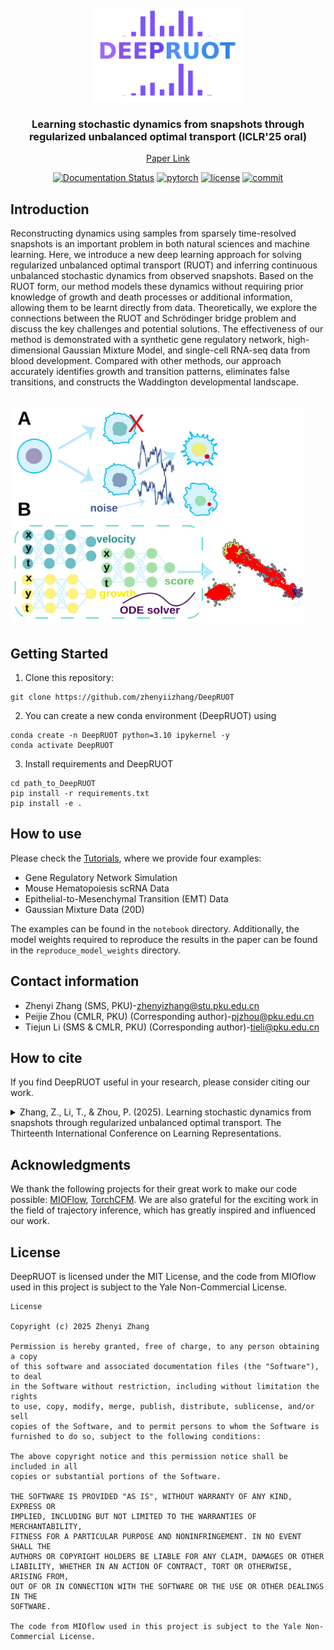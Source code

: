 
<!-- PROJECT LOGO -->
<br />
<div align="center">
  <a href="https://github.com/zhenyiizhang/DeepRUOT/">
    <img src="figures/logo.svg" alt="Logo" height="150">
  </a>


<h3 align="center">Learning stochastic dynamics from snapshots through regularized unbalanced optimal transport (ICLR'25 oral)</h3>

[Paper Link](https://openreview.net/forum?id=gQlxd3Mtru)

[![Documentation Status](https://readthedocs.org/projects/deepruot/badge/?version=latest)](https://deepruot.readthedocs.io/en/latest/?badge=latest)
[![pytorch](https://img.shields.io/badge/PyTorch_2.0+-ee4c2c?logo=pytorch&logoColor=white)](https://pytorch.org/get-started/locally/)
[![license](https://img.shields.io/badge/License-License-green.svg?labelColor=gray)](https://github.com/zhenyiizhang/DeepRUOT/blob/main/LICENSE)
[![commit](https://img.shields.io/github/last-commit/zhenyiizhang/DeepRUOT?color=blue)](https://github.com/zhenyiizhang/DeepRUOT/)

</div>

## Introduction
Reconstructing dynamics using samples from sparsely time-resolved snapshots is an important problem in both natural sciences and machine learning. Here, we introduce a new deep learning approach for solving regularized unbalanced optimal transport (RUOT) and inferring continuous unbalanced stochastic dynamics from observed snapshots. Based on the RUOT form, our method models these dynamics without requiring prior knowledge of growth and death processes or additional information, allowing them to be learnt directly from data. Theoretically, we explore the connections between the RUOT and Schrödinger bridge problem and discuss the key challenges and potential solutions. The effectiveness of our method is demonstrated with a synthetic gene regulatory network, high-dimensional Gaussian Mixture Model, and single-cell RNA-seq data from blood development. Compared with other methods, our approach accurately identifies growth and transition patterns, eliminates false transitions, and constructs the Waddington developmental landscape.

<br />
<div align="left">
  <a href="https://github.com/zhenyiizhang/DeepRUOT/">
    <img src="figures/overview.svg" alt="Logo" height="350">
  </a>

</div>

## Getting Started

1. Clone this repository:

```vim
git clone https://github.com/zhenyiizhang/DeepRUOT
```

2. You can create a new conda environment (DeepRUOT) using

```vim
conda create -n DeepRUOT python=3.10 ipykernel -y
conda activate DeepRUOT
```

3. Install requirements and DeepRUOT
```vim
cd path_to_DeepRUOT
pip install -r requirements.txt
pip install -e .
```

## How to use

Please check the [Tutorials](https://deepruot.readthedocs.io/en/latest/index.html), where we provide four examples:
- Gene Regulatory Network Simulation
- Mouse Hematopoiesis scRNA Data
- Epithelial-to-Mesenchymal Transition (EMT) Data
- Gaussian Mixture Data (20D)

The examples can be found in the ```notebook``` directory. Additionally, the model weights required to reproduce the results in the paper can be found in the ```reproduce_model_weights``` directory.

 


## Contact information

- Zhenyi Zhang (SMS, PKU)-[zhenyizhang@stu.pku.edu.cn](mailto:zhenyizhang@stu.pku.edu.cn)
- Peijie Zhou (CMLR, PKU) (Corresponding author)-[pjzhou@pku.edu.cn](mailto:pjzhou@pku.edu.cn)
- Tiejun Li (SMS & CMLR, PKU) (Corresponding author)-[tieli@pku.edu.cn](mailto:tieli@pku.edu.cn)

## How to cite

If you find DeepRUOT useful in your research, please consider citing our work.

<details>
<summary>
Zhang, Z., Li, T., & Zhou, P. (2025). Learning stochastic dynamics from snapshots through regularized unbalanced optimal transport. The Thirteenth International Conference on Learning Representations.
</summary>

```bibtex
@inproceedings{
zhang2025learning,
title={Learning stochastic dynamics from snapshots through regularized unbalanced optimal transport},
author={Zhenyi Zhang and Tiejun Li and Peijie Zhou},
booktitle={The Thirteenth International Conference on Learning Representations},
year={2025},
url={https://openreview.net/forum?id=gQlxd3Mtru}
}
```
</details>

## Acknowledgments

We thank the following projects for their great work to make our code possible: [MIOFlow](https://github.com/KrishnaswamyLab/MIOFlow/tree/main), [TorchCFM](https://github.com/atong01/conditional-flow-matching). We are also grateful for the exciting work in the field of trajectory inference, which has greatly inspired and influenced our work.

## License
DeepRUOT is licensed under the MIT License, and the code from MIOflow used in this project is subject to the Yale Non-Commercial License.

```
License

Copyright (c) 2025 Zhenyi Zhang

Permission is hereby granted, free of charge, to any person obtaining a copy
of this software and associated documentation files (the "Software"), to deal
in the Software without restriction, including without limitation the rights
to use, copy, modify, merge, publish, distribute, sublicense, and/or sell
copies of the Software, and to permit persons to whom the Software is
furnished to do so, subject to the following conditions:

The above copyright notice and this permission notice shall be included in all
copies or substantial portions of the Software.

THE SOFTWARE IS PROVIDED "AS IS", WITHOUT WARRANTY OF ANY KIND, EXPRESS OR
IMPLIED, INCLUDING BUT NOT LIMITED TO THE WARRANTIES OF MERCHANTABILITY,
FITNESS FOR A PARTICULAR PURPOSE AND NONINFRINGEMENT. IN NO EVENT SHALL THE
AUTHORS OR COPYRIGHT HOLDERS BE LIABLE FOR ANY CLAIM, DAMAGES OR OTHER
LIABILITY, WHETHER IN AN ACTION OF CONTRACT, TORT OR OTHERWISE, ARISING FROM,
OUT OF OR IN CONNECTION WITH THE SOFTWARE OR THE USE OR OTHER DEALINGS IN THE
SOFTWARE.

The code from MIOflow used in this project is subject to the Yale Non-Commercial License.

```
